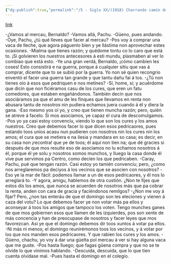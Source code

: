 ```yaml
---
{"dg-publish":true,"permalink":"/5 - Siglo XX/(1918) Charrando camín del mercáu/","tags":["#Siglo_20","a1918","central","José_Fuente","escrito","periódico","anuncio"]}
---
```


[link](https://x.com/CelebresCoses/status/1800075319405359287)

-¿Vamos al mercau, Bernaldo?
-Vamos allá, Pachu.
-Güeno, pues andando.
-Oye, Pachu, ¿tú qué lleves que facer al mercau?
-Pos voy á comprar una vaca de lleche, que agora páguenlo bien y ye llástima non aprovechar estes ocasiones.
-Mialma que tienes razón; y quédome tontu co lo caro que está to. ¡Si golvieren los nuestros antecesores á esti mundu, plasmaben al ver lo combiao que está esto.
-Ye una gran verdá, Bernaldo, ¡cómo cambien les coses! Esto consistirá e na guerra, porque á cualquier sitiu que vas á comprar, dícente que to se subió por la guerra. Yo non sé quien recongrio enventó el facer una guerra tan grande y que tantu dañu fai á tos.
-¿Tú non tienes oío á esos que pedriquen e nos metines?
-Sí, home, sí; y acuérdome que dicín que non ficiéramos casu de los cures, que eren un fatu comedores, que estaben engañándonos. También decín que nos asociáramos pa que el amu de les finques que llevamos en renta non abusara tantu de nosotros nin pudiera echamos juera cuando á él y diera la gana.
-Eso mesmo yos oí yo, y creo que tienen muncha razón; pero, quién se atreve á facelo. Si mos asociamos, ye capaz el cura de descomulgamos.
-Pos yo ya casi estoy convencíu, viendo lo que son los cures y los amos nuestros. Creo que debemos facer lo que dicen esos pedricaores, pues estando toos uníos acasu nun pudieren con nosotros nin los cures nin los amos; el cura que se metiera e na ilesia y mandara en so casa; es decir, en su casa non ¡recontra! que ye de toos; él aquí non tien na; que dé gracies si después de que mos resulte eso de asociamos no lu echamos nosotros á él, porque él ye solu y nosotros somos munchos, y lluego la casa donde él vive pue servimos pa Centro, como decíen los que pedricaben.
-Caray, Pachu, pué que tengan razón. Casi estoy yo tamién convencíu; pero, ¿como nos arreglaremos pa deciyos á los vecinos que se asocien con nosotros?
-Eso ye la mar de fácil: podemos llamar a un de esos pedricaores, y él nos lo arreglará to.
-Y agora, amigu, hablemos de otra custión. ¿Non te fijes que estos dís los amos, que nunca se acuerden de nosotros más que pa cobrar la renta, anden con cara de gracia y faciéndonos remilgos?
-¿Non me voy á fijar? Pero, ¿non tas enteráu de que el domingo son les eleciones y vienen á caza del votu? Lo que debemos facer ye non votar más pa ellos y aconseyar á toos los amigos que tampoco los voten. Tengo munches ganes de que mos gobiernen esos que llamen de les izquierdes, pos son xente de más concencia y han de preocupase de nosotros y facer leyes que mos favorezcan. Así ye que el domingo debemos dir toos xuntos á votar pa ellos.
-Ni más ni menos; el domingo reunirémonos toos los vecinos, y á votar por los que nos manden esos pedricaores. Y que rabien los cures y los amos.
-Güeno, chachu, yo voy á dar una güelta pol mercau á ver si hay alguna vaca que me guste.
-Pos hasta lluego; que fagas güena compra y que no se te olvide lo que vinimos hablando.
-Descuida, descuida, que lo que tien cuenta olvídase mal.
-Pues hasta el domingo en el colegio.
